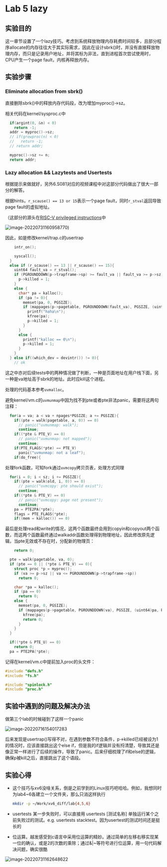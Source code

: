 # Lab 5 lazy

## 实验目的

这一章节设置了一个lazy技巧。考虑到系统释放物理内存耗费时间较多，且部分程序allocate的内存往往大于其实际需求，因此在设计sbrk()时，并没有直接释放物理内存，而只是记录用户地址，并将其标为非法，直到进程首次尝试使用时，CPU产生一个page fault，内核再释放内存。

## 实验步骤

### Eliminate allocation from sbrk()

直接删除sbrk()中的释放内存代码段，改为增加myproc()->sz。

相关代码在kernel/sysproc.c中

```c
  if(argint(0, &n) < 0)
    return -1;
  addr = myproc()->sz;
  // if(growproc(n) < 0)
  //   return -1;
  // return addr;

  myproc()->sz += n;
  return addr;
```

### Lazy allocation && Lazytests and Usertests

根据提示来做就好，另外6.S081对应的视频课程中对这部分代码做出了很大一部分的解答。

根据hints，`r_scause() == 13 or 15`表示一个page fault，同时`r_stval`返回导致page fault的虚拟地址。

（这部分的源头在[RISC-V privileged instructions](https://github.com/riscv/riscv-isa-manual/releases/download/draft-20200727-8088ba4/riscv-privileged.pdf)中

![image-20220731160958770](img\image-20220731160958770.png))

因此，如是修改kernel/trap.c的usertrap

```c
    intr_on();

    syscall();
  } 
  else if (r_scause() == 13 || r_scause() == 15){
    uint64 fault_va = r_stval();
    if (PGROUNDDOWN(p->trapframe->sp) >= fault_va || fault_va >= p->sz){
      p->killed = 1;
    } 
    else {
      char* pa = kalloc();
      if (pa != 0){
        memset(pa, 0, PGSIZE);
        if (mappages(p->pagetable, PGROUNDDOWN(fault_va), PGSIZE, (uint64)pa, PTE_R | PTE_W | PTE_U) != 0){
          printf("haha\n");
          kfree(pa);
          p->killed = 1;
        }
      }
      else {
        printf("kalloc == 0\n");
        p->killed = 1;
      }
    }
  } else if((which_dev = devintr()) != 0){
    // ok
```

这之中亦对后续tests中的两种情况做了判断，一种是页面地址在用户栈下面，另一种是va地址高于sbrk的地址。此时应kill这个进程。

处理的代码基本参考`uvmalloc`。

避免kernel/vm.c的`uvmunmap`中因为找不到pte或者pte非法panic，需要将这两句注释：

```c
  for(a = va; a < va + npages*PGSIZE; a += PGSIZE){
    if((pte = walk(pagetable, a, 0)) == 0)
      // panic("uvmunmap: walk");
      continue;
    if((*pte & PTE_V) == 0)
      // panic("uvmunmap: not mapped");
      continue;
    if(PTE_FLAGS(*pte) == PTE_V)
      panic("uvmunmap: not a leaf");
    if(do_free){
```

处理fork函数，可知fork通过`uvmcopy`拷贝页表，处理方式同理

```c
  for(i = 0; i < sz; i += PGSIZE){
    if((pte = walk(old, i, 0)) == 0)
      // panic("uvmcopy: pte should exist");
      continue;
    if((*pte & PTE_V) == 0)
      // panic("uvmcopy: page not present");
      continue;
    pa = PTE2PA(*pte);
    flags = PTE_FLAGS(*pte);
    if((mem = kalloc()) == 0)
```

最后是处理read和write的情况，这两个函数最终会用到copyin和copyout两个函数，而这两个函数最终通过walkaddr函数处理得到物理地址，因此修改原先逻辑，当pte无效或不存在时，分配新的物理页：

```c
    return 0;

  pte = walk(pagetable, va, 0);
  if (pte == 0 || (*pte & PTE_V) == 0){
    struct proc *p = myproc();
    if (va >= p->sz || va <= PGROUNDDOWN(p->trapframe->sp))
      return 0;

    char *pa = kalloc();
    if (pa == 0)
      return 0;
    else {
      memset(pa, 0, PGSIZE);
      if (mappages(p->pagetable, PGROUNDDOWN(va), PGSIZE, (uint64)pa, PTE_W | PTE_R | PTE_U) != 0){
        kfree(pa);
        return 0;
      }
    }
  }

  if((*pte & PTE_U) == 0)
    return 0;
  pa = PTE2PA(*pte);
```

记得在kernel/vm.c中提前加入proc的头文件：

```c
#include "defs.h"
#include "fs.h"

#include "spinlock.h"
#include "proc.h"
```

## 实验中遇到的问题及解决办法

做第三个lab的时候碰到了这样一个panic

![image-20220716154017283](img/image-20220716154017283.png)

后来发现是usertrap()写得不对，在遇到参数不符合条件，p->killed已经被设为1的情况时，应该直接跳出这个else if，但是我的if逻辑并没有捋清楚，导致其还是像正常一样进行了后续的操作，导致了panic。后来仔细梳理了if和else的逻辑，确保p被kill之后，直接跳出了这个语段。

## 实验心得

- 这个技巧与xv6没啥关系，倒是之前学到的Linux技巧吧哈哈。例如，我想同时为lab4~6各建立一个文件夹，那么只消这样执行
  ```bash
  mkdir -p ~/Work/xv6_diff/lab{4,5,6}
  ```

-  usertests 某一步失败时，可以直接用 usertests [测试名称] 单独运行某个之前失败过的测试。e.g. usertests stacktest。因为usertest的测试时间还是挺长的

- 位运算。越发感受到c语言中采用位运算的精妙。通过简单的左移右移实现某一位的确认，或是2的次数的乘除；通过&|~等符号进行位运算，用一句代码解决问题，确实很酷

![image-20220731162648622](img\image-20220731162648622.png)
